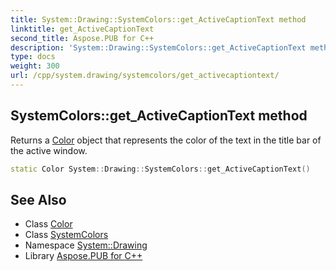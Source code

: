 ```yaml
---
title: System::Drawing::SystemColors::get_ActiveCaptionText method
linktitle: get_ActiveCaptionText
second_title: Aspose.PUB for C++
description: 'System::Drawing::SystemColors::get_ActiveCaptionText method. Returns a Color object that represents the color of the text in the title bar of the active window in C++.'
type: docs
weight: 300
url: /cpp/system.drawing/systemcolors/get_activecaptiontext/
---
```

## SystemColors::get_ActiveCaptionText method


Returns a [Color](../../color/) object that represents the color of the text in the title bar of the active window.

```cpp
static Color System::Drawing::SystemColors::get_ActiveCaptionText()
```

## See Also

* Class [Color](../../color/)
* Class [SystemColors](../)
* Namespace [System::Drawing](../../)
* Library [Aspose.PUB for C++](../../../)

